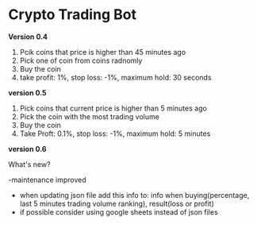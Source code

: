 # Crypto Trading Bot


**Version 0.4**

1. Pcik coins that price is higher than 45 minutes ago
2. Pick one of coin from coins radnomly
3. Buy the coin
4. take profit: 1%, stop loss: -1%, maximum hold: 30 seconds

**version 0.5**

1. Pick coins that current price is higher than 5 minutes ago
2. Pick the coin with the most trading volume
3. Buy the coin
4. Take Proft: 0.1%, stop loss: -1%, maximum hold: 5 minutes


**version 0.6**


What's new?

-maintenance improved
- when updating json file add this info to: info when buying(percentage, last 5 minutes trading volume ranking), result(loss or profit)
- if possible consider using google sheets instead of json files







